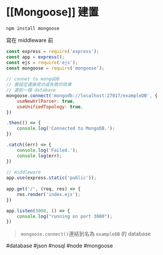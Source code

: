 # [[Mongoose]] 建置
```
npm install mongoose
```
寫在 middleware 前
```js
const express = require('express');
const app = express();
const ejs = require('ejs');
const mongoose = require('mongoose');
  
// connet to mongoDB
// 要設定連接成功或失敗的效果
// 連到一個 database
mongoose.connect('mongodb://localhost:27017/exampleDB', {
	useNewUrlParser: true,
	useUnifiedTopology: true,
})

.then(() => {
	console.log('Connected to MongoDB.');
})

.catch((err) => {
	console.log('Failed.');
	console.log(err);
})
  
// middleware
app.use(express.static('public'));
  
app.get('/', (req, res) => {
	res.render('index.ejs');
})

app.listen(3000, () => {
	console.log("running on port 3000");
})
```
>`mongoose.connect()`連結到名為 `exampleDB` 的 database


#database #json #nosql #node #mongoose